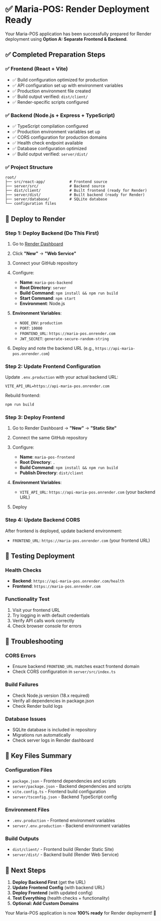 # ✅ Maria-POS: Render Deployment Ready

Your Maria-POS application has been successfully prepared for Render deployment using **Option A: Separate Frontend & Backend**.

## ✅ Completed Preparation Steps

### ✅ Frontend (React + Vite)
- ✅ Build configuration optimized for production
- ✅ API configuration set up with environment variables
- ✅ Production environment file created
- ✅ Build output verified: `dist/client/`
- ✅ Render-specific scripts configured

### ✅ Backend (Node.js + Express + TypeScript)
- ✅ TypeScript compilation configured
- ✅ Production environment variables set up
- ✅ CORS configuration for production domains
- ✅ Health check endpoint available
- ✅ Database configuration optimized
- ✅ Build output verified: `server/dist/`

### ✅ Project Structure
```
root/
├── src/react-app/           # Frontend source
├── server/src/              # Backend source
├── dist/client/             # Built frontend (ready for Render)
├── server/dist/             # Built backend (ready for Render)
├── server/database/         # SQLite database
└── configuration files
```

## 🚀 Deploy to Render

### Step 1: Deploy Backend (Do This First)

1. Go to [Render Dashboard](https://dashboard.render.com)
2. Click **"New"** → **"Web Service"**
3. Connect your GitHub repository
4. Configure:
   - **Name**: `maria-pos-backend`
   - **Root Directory**: `server`
   - **Build Command**: `npm install && npm run build`
   - **Start Command**: `npm start`
   - **Environment**: Node.js
   
5. **Environment Variables**:
   - `NODE_ENV`: `production`
   - `PORT`: `10000`
   - `FRONTEND_URL`: `https://maria-pos.onrender.com`
   - `JWT_SECRET`: `generate-secure-random-string`

6. Deploy and note the backend URL (e.g., `https://api-maria-pos.onrender.com`)

### Step 2: Update Frontend Configuration

Update `.env.production` with your actual backend URL:
```env
VITE_API_URL=https://api-maria-pos.onrender.com
```

Rebuild frontend:
```bash
npm run build
```

### Step 3: Deploy Frontend

1. Go to Render Dashboard → **"New"** → **"Static Site"**
2. Connect the same GitHub repository
3. Configure:
   - **Name**: `maria-pos-frontend`
   - **Root Directory**: `.`
   - **Build Command**: `npm install && npm run build`
   - **Publish Directory**: `dist/client`
   
4. **Environment Variables**:
   - `VITE_API_URL`: `https://api-maria-pos.onrender.com` (your backend URL)

5. Deploy

### Step 4: Update Backend CORS

After frontend is deployed, update backend environment:
- `FRONTEND_URL`: `https://maria-pos.onrender.com` (your frontend URL)

## 🧪 Testing Deployment

### Health Checks
- **Backend**: `https://api-maria-pos.onrender.com/health`
- **Frontend**: `https://maria-pos.onrender.com`

### Functionality Test
1. Visit your frontend URL
2. Try logging in with default credentials
3. Verify API calls work correctly
4. Check browser console for errors

## 🔧 Troubleshooting

### CORS Errors
- Ensure backend `FRONTEND_URL` matches exact frontend domain
- Check CORS configuration in `server/src/index.ts`

### Build Failures
- Check Node.js version (18.x required)
- Verify all dependencies in package.json
- Check Render build logs

### Database Issues
- SQLite database is included in repository
- Migrations run automatically
- Check server logs in Render dashboard

## 📁 Key Files Summary

### Configuration Files
- `package.json` - Frontend dependencies and scripts
- `server/package.json` - Backend dependencies and scripts
- `vite.config.ts` - Frontend build configuration
- `server/tsconfig.json` - Backend TypeScript config

### Environment Files
- `.env.production` - Frontend environment variables
- `server/.env.production` - Backend environment variables

### Build Outputs
- `dist/client/` - Frontend build (Render Static Site)
- `server/dist/` - Backend build (Render Web Service)

## 🎯 Next Steps

1. **Deploy Backend First** (get the URL)
2. **Update Frontend Config** (with backend URL)
3. **Deploy Frontend** (with updated config)
4. **Test Everything** (health checks + functionality)
5. **Optional: Add Custom Domains**

Your Maria-POS application is now **100% ready** for Render deployment! 🚀